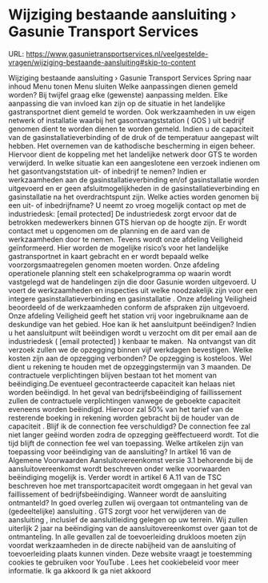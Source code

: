 # Wijziging bestaande aansluiting › Gasunie Transport Services

URL: https://www.gasunietransportservices.nl/veelgestelde-vragen/wijziging-bestaande-aansluiting#skip-to-content

Wijziging bestaande aansluiting › Gasunie Transport Services
Spring naar inhoud
Menu tonen
Menu sluiten
Welke aanpassingen dienen gemeld worden?
Bij twijfel graag elke (gewenste) aanpassing melden. Elke aanpassing die van invloed kan zijn op de situatie in het landelijke
gastransportnet
dient gemeld te worden. Ook werkzaamheden in uw eigen netwerk of installatie waarbij het gasontvangststation (
GOS
) uit bedrijf genomen dient te worden dienen te worden gemeld.
Indien u de
capaciteit
van de
gasinstallatieverbinding
of de druk of de temperatuur aangepast wilt hebben.
Het overnemen van de kathodische bescherming in eigen beheer. Hiervoor dient de koppeling met het landelijke netwerk door
GTS
te worden verwijderd.
In welke situatie kan een aangeslotene een verzoek indienen om het gasontvangststation uit- of inbedrijf te nemen?
Indien er werkzaamheden aan de
gasinstallatieverbinding
en/of
gasinstallatie
worden uitgevoerd en er geen afsluitmogelijkheden in de
gasinstallatieverbinding
en
gasinstallatie
na het
overdrachtspunt
zijn.
Welke acties worden genomen bij een uit- of inbedrijfname?
U neemt zo vroeg mogelijk contact op met de industriedesk:
[email protected]
De industriedesk zorgt ervoor dat de betrokken medewerkers binnen
GTS
hiervan op de hoogte zijn.
Er wordt contact met u opgenomen om de planning en de aard van de werkzaamheden door te nemen.
Tevens wordt onze afdeling Veiligheid geïnformeerd. Hier worden de mogelijke risico’s voor het landelijke
gastransportnet
in kaart gebracht en er wordt bepaald welke voorzorgsmaatregelen genomen moeten worden.
Onze afdeling operationele planning stelt een schakelprogramma op waarin wordt vastgelegd wat de handelingen zijn die door Gasunie worden uitgevoerd.
U voert de werkzaamheden en inspecties uit welke noodzakelijk zijn voor een integere
gasinstallatieverbinding
en
gasinstallatie
. Onze afdeling Veiligheid beoordeeld of de werkzaamheden conform de afspraken zijn uitgevoerd.
Onze afdeling Veiligheid geeft het station vrij voor ingebruikname aan de deskundige van het gebied.
Hoe kan ik het aansluitpunt beëindigen?
Indien u het
aansluitpunt
wilt beëindigen wordt u verzocht om dit per email aan de industriedesk (
[email protected]
) kenbaar te maken.  Na ontvangst van dit verzoek zullen we de opzegging binnen vijf werkdagen bevestigen.
Welke kosten zijn aan de opzegging verbonden?
De opzegging is kosteloos. Wel dient u rekening te houden met de opzeggingstermijn van 3 maanden. De contractuele verplichtingen blijven bestaan tot het moment van beëindiging.De eventueel
gecontracteerde capaciteit
kan helaas niet worden beëindigd.
In het geval van bedrijfsbeëindiging of faillissement zullen de contractuele verplichtingen vanwege de geboekte
capaciteit
eveneens worden beëindigd. Hiervoor zal 50% van het tarief van de resterende boeking in rekening worden gebracht bij de houder van de
capaciteit
.
Blijf ik de connection fee verschuldigd?
De connection fee zal niet langer geëind worden zodra de opzegging geëffectueerd wordt. Tot die tijd blijft de connection fee wel van toepassing.
Welke artikelen zijn van toepassing voor beëindiging van de aansluiting?
In artikel 16 van de Algemene Voorwaarden
Aansluitovereenkomst
versie 3.1 behorende bij de
aansluitovereenkomst
wordt beschreven onder welke voorwaarden beëindiging mogelijk is.
Verder wordt in artikel 6 A.11 van de TSC beschreven hoe met
transportcapaciteit
wordt omgegaan in het geval van faillissement of bedrijfsbeëindiging.
Wanneer wordt de aansluiting ontmanteld?
In goed overleg zullen wij overgaan tot ontmanteling van de (gedeeltelijke)
aansluiting
.
GTS
zorgt voor het verwijderen van de
aansluiting
, inclusief de
aansluitleiding
gelegen op uw terrein. Wij zullen uiterlijk 2 jaar na beëindiging van de
aansluitovereenkomst
over gaan tot de ontmanteling.
In alle gevallen zal de toevoerleiding drukloos moeten zijn voordat werkzaamheden in de directe nabijheid van de
aansluiting
of toevoerleiding plaats kunnen vinden.
Deze website vraagt je toestemming cookies te gebruiken voor
YouTube
. Lees het
cookiebeleid
voor meer informatie.
Ik ga akkoord
Ik ga niet akkoord